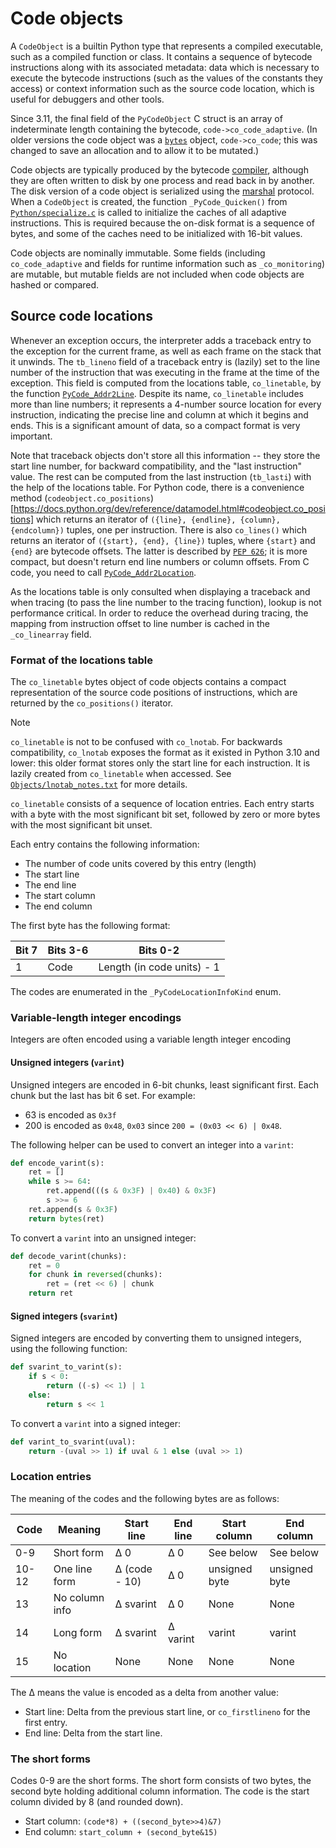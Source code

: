 # Code objects

A `CodeObject` is a builtin Python type that represents a compiled executable,
such as a compiled function or class.
It contains a sequence of bytecode instructions along with its associated
metadata: data which is necessary to execute the bytecode instructions (such
as the values of the constants they access) or context information such as
the source code location, which is useful for debuggers and other tools.

Since 3.11, the final field of the `PyCodeObject` C struct is an array
of indeterminate length containing the bytecode, `code->co_code_adaptive`.
(In older versions the code object was a
[`bytes`](https://docs.python.org/dev/library/stdtypes.html#bytes)
object, `code->co_code`; this was changed to save an allocation and to
allow it to be mutated.)

Code objects are typically produced by the bytecode [compiler](compiler.md),
although they are often written to disk by one process and read back in by another.
The disk version of a code object is serialized using the
[marshal](https://docs.python.org/dev/library/marshal.html) protocol.
When a `CodeObject` is created, the function `_PyCode_Quicken()` from
[`Python/specialize.c`](../Python/specialize.c) is called to initialize
the caches of all adaptive instructions. This is required because the
on-disk format is a sequence of bytes, and some of the caches need to be
initialized with 16-bit values.

Code objects are nominally immutable.
Some fields (including `co_code_adaptive` and fields for runtime
information such as `_co_monitoring`) are mutable, but mutable fields are
not included when code objects are hashed or compared.

## Source code locations

Whenever an exception occurs, the interpreter adds a traceback entry to
the exception for the current frame, as well as each frame on the stack that
it unwinds.
The `tb_lineno` field of a traceback entry is (lazily) set to the line
number of the instruction that was executing in the frame at the time of
the exception.
This field is computed from the locations table, `co_linetable`, by the function
[`PyCode_Addr2Line`](https://docs.python.org/dev/c-api/code.html#c.PyCode_Addr2Line).
Despite its name, `co_linetable` includes more than line numbers; it represents
a 4-number source location for every instruction, indicating the precise line
and column at which it begins and ends. This is a significant amount of data,
so a compact format is very important.

Note that traceback objects don't store all this information -- they store the start line
number, for backward compatibility, and the "last instruction" value.
The rest can be computed from the last instruction (`tb_lasti`) with the help of the
locations table. For Python code, there is a convenience method
(`codeobject.co_positions`)[https://docs.python.org/dev/reference/datamodel.html#codeobject.co_positions]
which returns an iterator of `({line}, {endline}, {column}, {endcolumn})` tuples,
one per instruction.
There is also `co_lines()` which returns an iterator of `({start}, {end}, {line})` tuples,
where `{start}` and `{end}` are bytecode offsets.
The latter is described by [`PEP 626`](https://peps.python.org/pep-0626/); it is more
compact, but doesn't return end line numbers or column offsets.
From C code, you need to call
[`PyCode_Addr2Location`](https://docs.python.org/dev/c-api/code.html#c.PyCode_Addr2Location).

As the locations table is only consulted when displaying a traceback and when
tracing (to pass the line number to the tracing function), lookup is not
performance critical.
In order to reduce the overhead during tracing, the mapping from instruction offset to
line number is cached in the ``_co_linearray`` field.

### Format of the locations table

The `co_linetable` bytes object of code objects contains a compact
representation of the source code positions of instructions, which are
returned by the `co_positions()` iterator.

> [!NOTE]
> `co_linetable` is not to be confused with `co_lnotab`.
> For backwards compatibility, `co_lnotab` exposes the format
> as it existed in Python 3.10 and lower: this older format
> stores only the start line for each instruction.
> It is lazily created from `co_linetable` when accessed.
> See [`Objects/lnotab_notes.txt`](../Objects/lnotab_notes.txt) for more details.

`co_linetable` consists of a sequence of location entries.
Each entry starts with a byte with the most significant bit set, followed by
zero or more bytes with the most significant bit unset.

Each entry contains the following information:

* The number of code units covered by this entry (length)
* The start line
* The end line
* The start column
* The end column

The first byte has the following format:

| Bit 7 | Bits 3-6 | Bits 0-2                   |
|-------|----------|----------------------------|
| 1     | Code     | Length (in code units) - 1 |

The codes are enumerated in the `_PyCodeLocationInfoKind` enum.

### Variable-length integer encodings

Integers are often encoded using a variable length integer encoding

#### Unsigned integers (`varint`)

Unsigned integers are encoded in 6-bit chunks, least significant first.
Each chunk but the last has bit 6 set.
For example:

* 63 is encoded as `0x3f`
* 200 is encoded as `0x48`, `0x03` since ``200 = (0x03 << 6) | 0x48``.

The following helper can be used to convert an integer into a `varint`:

```py
def encode_varint(s):
    ret = []
    while s >= 64:
        ret.append(((s & 0x3F) | 0x40) & 0x3F)
        s >>= 6
    ret.append(s & 0x3F)
    return bytes(ret)
```

To convert a `varint` into an unsigned integer:

```py
def decode_varint(chunks):
    ret = 0
    for chunk in reversed(chunks):
        ret = (ret << 6) | chunk
    return ret
```

#### Signed integers (`svarint`)

Signed integers are encoded by converting them to unsigned integers, using the following function:

```py
def svarint_to_varint(s):
    if s < 0:
        return ((-s) << 1) | 1
    else:
        return s << 1
```

To convert a `varint` into a signed integer:

```py
def varint_to_svarint(uval):
    return -(uval >> 1) if uval & 1 else (uval >> 1)
```

### Location entries

The meaning of the codes and the following bytes are as follows:

| Code  | Meaning        | Start line    | End line | Start column  | End column    |
|-------|----------------|---------------|----------|---------------|---------------|
| 0-9   | Short form     | Δ 0           | Δ 0      | See below     | See below     |
| 10-12 | One line form  | Δ (code - 10) | Δ 0      | unsigned byte | unsigned byte |
| 13    | No column info | Δ svarint     | Δ 0      | None          | None          |
| 14    | Long form      | Δ svarint     | Δ varint | varint        | varint        |
| 15    | No location    | None          | None     | None          | None          |

The Δ means the value is encoded as a delta from another value:

* Start line: Delta from the previous start line, or `co_firstlineno` for the first entry.
* End line: Delta from the start line.

### The short forms

Codes 0-9 are the short forms. The short form consists of two bytes,
the second byte holding additional column information. The code is the
start column divided by 8 (and rounded down).

* Start column: `(code*8) + ((second_byte>>4)&7)`
* End column: `start_column + (second_byte&15)`
